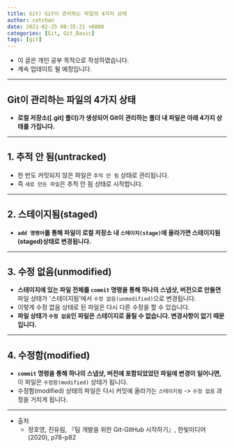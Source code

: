 ```yaml
---
title: Git) Git이 관리하는 파일의 4가지 상태 
author: cotchan
date: 2021-02-25 08:35:21 +0800 
categories: [Git, Git_Basic]
tags: [git]
---
```


+ 이 글은 개인 공부 목적으로 작성하였습니다.
+ 계속 업데이트 될 예정입니다.

---

## Git이 관리하는 파일의 4가지 상태

+ **로컬 저장소([.git] 폴더)가 생성되어 Git이 관리하는 폴더 내 파일은 아래 4가지 상태를 가집니다.**

---

## 1. 추적 안 됨(untracked)

+ 한 번도 커밋되지 않은 파일은 `추적 안 됨` 상태로 관리됩니다.
+ 즉 `새로 만든 파일`은 추적 안 됨 상태로 시작합니다.

---

## 2. 스테이지됨(staged)

+ **`add 명령어`를 통해 파일이 로컬 저장소 내 `스테이지(stage)`에 올라가면 스테이지됨(staged)상태로 변경됩니다.**

---

## 3. 수정 없음(unmodified)

+ **스테이지에 있는 파일 전체를 `commit` 명령을 통해 하나의 스냅샷, 버전으로 만들면** 파일 상태가 '스테이지됨'에서 `수정 없음(unmodified)`으로 변경됩니다. 
+ 이렇게 수정 없음 상태로 된 파일은 다시 다른 수정을 할 수 있습니다.
+ **파일 상태가 `수정 없음`인 파일은 스테이지로 올릴 수 없습니다. 변경사항이 없기 때문입니다.**

---

## 4. 수정함(modified)

+ **`commit` 명령을 통해 하나의 스냅샷, 버전에 포함되었었던 파일에 변경이 일어나면,** 이 파일은 `수정함(modified)` 상태가 됩니다.
+ 수정함(modified) 상태의 파일은 다시 커밋에 올라가는 `스테이지됨` -> `수정 없음` 과정을 거치게 됩니다.


---

+ 출처
    + 정호영, 진유림, 『팀 개발을 위한 Git-GitHub 시작하기』, 한빛미디어(2020), p78-p82
